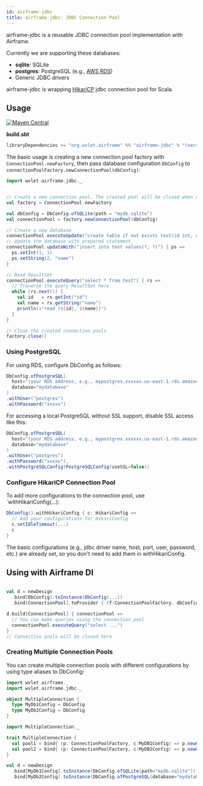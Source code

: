 ```yaml
---
id: airframe-jdbc
title: airframe-jdbc: JDBC Connection Pool 
---
```


airframe-jdbc is a reusable JDBC connection pool implementation with Airframe. 

Currently we are supporting these databases:

- **sqlite**: SQLite
- **postgres**: PostgreSQL (e.g., [AWS RDS](https://aws.amazon.com/rds/))
- Generic JDBC drivers

airframe-jdbc is wrapping [HikariCP](https://github.com/brettwooldridge/HikariCP)
jdbc connection pool for Scala.

## Usage
[![Maven Central](https://maven-badges.herokuapp.com/maven-central/org.wvlet.airframe/airframe-jdbc_2.12/badge.svg)](http://central.maven.org/maven2/org/wvlet/airframe/airframe-jdbc_2.12/)

**build.sbt**

```scala
libraryDependencies += "org.wvlet.airframe" %% "airframe-jdbc" % "(version)"
```

The basic usage is creating a new connection pool factory with `ConnectionPool.newFactory`, then pass database configuration `DbConfig` to `connectionPoolFactory.newConnectionPool(dbConfig)`:


```scala
import wvlet.airframe.jdbc._


// Create a new connection pool. The created pool will be closed when closing this factory.
val factory = ConnectionPool.newFactory

val dbConfig = DbConfig.ofSQLite(path = "mydb.sqlite")
val connectionPool = factory.newConnectionPool(dbConfig)

// Create a new database
connectionPool.executeUpdate("create table if not exists test(id int, name text)")
// Update the database with prepared statement
connectionPool.updateWith("insert into test values(?, ?)") { ps =>
  ps.setInt(1, 1)
  ps.setString(2, "name")  
}

// Read ResultSet
connectionPool.executeQuery("select * from test") { rs =>
  // Traverse the query ResultSet here
  while (rs.next()) {
    val id   = rs.getInt("id")
    val name = rs.getString("name")
    println(s"read (${id}, ${name})")
  }
}

// Close the created connection pools
factory.close()

```

### Using PostgreSQL

For using RDS, configure DbConfig as follows:

```scala
DbConfig.ofPostgreSQL(
  host="(your RDS address, e.g., mypostgres.xxxxxx.us-east-1.rds.amazonaws.com)",
  database="mydatabase"
)
.withUser("postgres")
.withPassword("xxxxx")
```

For accessing a local PostgreSQL without SSL support, disable SSL access like this:
```scala
DbConfig.ofPostgreSQL(
  host="(your RDS address, e.g., mypostgres.xxxxxx.us-east-1.rds.amazonaws.com)",
  database="mydatabase"
)
.withUser("postgres")
.withPassword("xxxxx"),
.withPostgreSQLConfig(PostgreSQLConfig(useSSL=false))
```

### Configure HikariCP Connection Pool

To add more configurations to the connection pool, use `withHikariConfig(...): 

```scala
DbConfig().withHikariConfig { c: HikariConfig =>
  // Add your configurations for HikariConfig 
  c.setIdleTimeout(...)
  c
}
```

The basic configurations (e.g., jdbc driver name, host, port, user, password, etc.) are already set, so you don't need to add them in withHikariConfig. 



## Using with Airframe DI
```scala

val d = newDesign
  .bind[DbConfig].toInstance(DbConfig(...))
  .bind[ConnectionPool].toProvider { (f:ConnectionPoolFactory, dbConfig:DbConfig) => f.newConnectionPool(dbConfig) }

d.build[ConnectionPool] { connectionPool =>
  // You can make queries using the connection pool
  connectionPool.executeQuery("select ...")
}
// Connection pools will be closed here

```

### Creating Multiple Connection Pools

You can create multiple connection pools with different configurations by using type aliases to DbConfig:

```scala
import wvlet.airframe._
import wvlet.airframe.jdbc._

object MultipleConnection {
  type MyDb1Config = DbConfig
  type MyDb2Config = DbConfig 
}

import MultipleConnection._

trait MultipleConnection {
  val pool1 = bind{ (p: ConnectionPoolFactory, c:MyDB1Config) => p.newConnectionPool(c) }
  val pool2 = bind{ (p: ConnectionPoolFactory, c:MyDB2Config) => p.newConnectionPool(c) }
}

val d = newDesign
  .bind[MyDb1Config].toInstance(DbConfig.ofSQLite(path="mydb.sqlite"))
  .bind[MyDb2Config].toInstance(DbConfig.ofPostgreSQL(database="mydatabase"))
``` 

